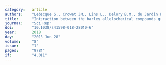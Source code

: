 ```yaml
---
category:   article
authors:    "Lebecque S., Crowet JM., Lins L., Delory B.M., du Jardin P., Fauconnier M.L., Deleu M."
title:      "Interaction between the barley allelochemical compounds gramine and hordenine and artificial lipid bilayers mimicking the plant plasma membrane"
journal:    "Sci Rep"
doi:        "10.1038/s41598-018-28040-6"
year:       2018
day:        "2018 Jun 28"
volume:     "8"
issue:      "1"
pages:      "9784"
if:         "4.011"
---
```

